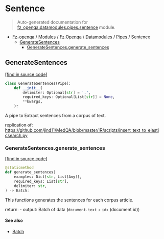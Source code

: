 # Sentence

> Auto-generated documentation for [fz_openqa.datamodules.pipes.sentence](blob/master/fz_openqa/datamodules/pipes/sentence.py) module.

- [Fz-openqa](../../../README.md#fz-openqa-index) / [Modules](../../../MODULES.md#fz-openqa-modules) / [Fz Openqa](../../index.md#fz-openqa) / [Datamodules](../index.md#datamodules) / [Pipes](index.md#pipes) / Sentence
    - [GenerateSentences](#generatesentences)
        - [GenerateSentences.generate_sentences](#generatesentencesgenerate_sentences)

## GenerateSentences

[[find in source code]](blob/master/fz_openqa/datamodules/pipes/sentence.py#L11)

```python
class GenerateSentences(Pipe):
    def __init__(
        delimiter: Optional[str] = '.',
        required_keys: Optional[List[str]] = None,
        **kwargs,
    ):
```

A pipe to Extract sentences from a corpus of text.

replication of:
https://github.com/jind11/MedQA/blob/master/IR/scripts/insert_text_to_elasticsearch.py

### GenerateSentences.generate_sentences

[[find in source code]](blob/master/fz_openqa/datamodules/pipes/sentence.py#L33)

```python
@staticmethod
def generate_sentences(
    examples: Dict[str, List[Any]],
    required_keys: List[str],
    delimiter: str,
) -> Batch:
```

This functions generates the sentences for each corpus article.

return:
    - output: Batch of data (`document.text` + `idx` (document id))

#### See also

- [Batch](../../utils/datastruct.md#batch)
